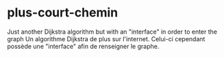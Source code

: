 # plus-court-chemin
Just another Dijkstra algorithm but with an "interface" in order to enter the graph 
Un algorithme Dijkstra de plus sur l'internet. Celui-ci cependant possède une "interface" afin de renseigner le graphe. 

